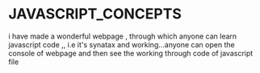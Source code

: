 # JAVASCRIPT_CONCEPTS
i have made a wonderful webpage , through which anyone can learn javascript code ,, i.e it's synatax and working...anyone can open the console of webpage and then see the working through code of javascript file
